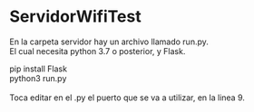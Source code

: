 # ServidorWifiTest

En la carpeta servidor hay un archivo llamado run.py. <br>
El cual necesita python 3.7 o posterior, y Flask.

pip install Flask <br>
python3 run.py <br>
<br>
Toca editar en el .py el puerto que se va a utilizar, en la linea 9.
